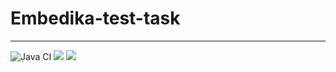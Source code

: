 # Embedika-test-task

---

![Java CI](https://github.com/6londo9/embedika-test-task/actions/workflows/Java-CI.yml/badge.svg)
<a href="https://codeclimate.com/github/6londo9/embedika-test-task/maintainability"><img src="https://api.codeclimate.com/v1/badges/e438ea8eea518ac89d66/maintainability" /></a>
<a href="https://codeclimate.com/github/6londo9/embedika-test-task/test_coverage"><img src="https://api.codeclimate.com/v1/badges/e438ea8eea518ac89d66/test_coverage" /></a>